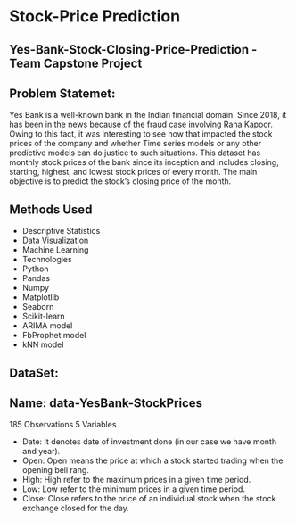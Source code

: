 # Stock-Price Prediction
## Yes-Bank-Stock-Closing-Price-Prediction - Team Capstone Project
## Problem Statemet:
Yes Bank is a well-known bank in the Indian financial domain. Since 2018, it has been in the news because of the fraud case involving Rana Kapoor. Owing to this fact, it was interesting to see how that impacted the stock prices of the company and whether Time series models or any other predictive models can do justice to such situations. This dataset has monthly stock prices of the bank since its inception and includes closing, starting, highest, and lowest stock prices of every month. The main objective is to predict the stock’s closing price of the month.
## Methods Used
* Descriptive Statistics
* Data Visualization
* Machine Learning
* Technologies
* Python
* Pandas
* Numpy
* Matplotlib
* Seaborn
* Scikit-learn
* ARIMA model
* FbProphet model
* kNN model
## DataSet:
## Name: data-YesBank-StockPrices
185 Observations
5 Variables
* Date: It denotes date of investment done (in our case we have month and year).
* Open: Open means the price at which a stock started trading when the opening bell rang.
* High: High refer to the maximum prices in a given time period.
* Low: Low refer to the minimum prices in a given time period.
* Close: Close refers to the price of an individual stock when the stock exchange closed for the day.
